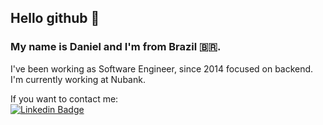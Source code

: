 ## Hello github 👋


### My name is Daniel and I'm from Brazil :brazil:.  
I've been working as Software Engineer, since 2014 focused on backend.  
I'm currently working at Nubank.  
   
If you want to contact me:  
[![Linkedin Badge](https://img.shields.io/badge/-LinkedIn-blue?style=flat-square&logo=Linkedin&logoColor=white&link=https://www.linkedin.com/in/dvtelles)](https://www.linkedin.com/in/dvtelles)


<!--
**dvtelles/dvtelles** is a ✨ _special_ ✨ repository because its `README.md` (this file) appears on your GitHub profile.

Here are some ideas to get you started:

- 🔭 I’m currently working on ...
- 🌱 I’m currently learning ...
- 👯 I’m looking to collaborate on ...
- 🤔 I’m looking for help with ...
- 💬 Ask me about ...
- 📫 How to reach me: ...
- 😄 Pronouns: ...
- ⚡ Fun fact: ...
-->
